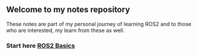 ## Welcome to my notes repository
These notes are part of my personal journey of learning ROS2 and to those who are interested, my learn from these as well.

### Start here [ROS2 Basics](ROS2%Notebook/Ros%basics.md)
